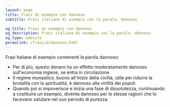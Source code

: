 ```yaml
---
layout: page
title: Frasi di esempio con dannoso 
subtitle: Frasi italiane di esempio con la parola  dannoso

og_title: Frasi di esempio con dannoso 
og_description: Frasi italiane di esempio con la parola  dannoso
og_type: website
permalink: /frasi/d/dannoso.html
---
```


Frasi italiane di esempio contenenti la parola dannoso:


- Per di più, questo denaro ha un effetto moderatamente dannoso sull'economia inglese, se entra in circolazione.
- Il regime monastico, buono all'inizio della civiltà, utile per ridurre la brutalità con la spiritualità, è dannoso alla virilità dei popoli.
- Quando poi si impoverisce e inizia una fase di dissolutezza, continuando a costituire un esempio, diventa dannoso per le stesse ragioni che lo facevano salutare nel suo periodo di purezza.
